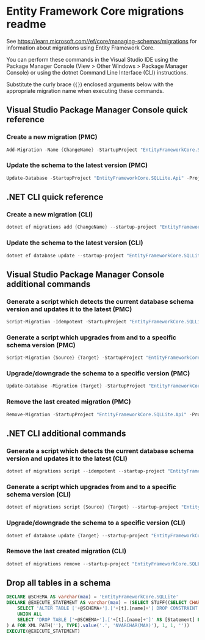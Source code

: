 # Entity Framework Core migrations readme

See <https://learn.microsoft.com//ef/core/managing-schemas/migrations> for information about migrations using Entity Framework Core.

You can perform these commands in the Visual Studio IDE using the Package Manager Console (View > Other Windows > Package Manager Console) or using the dotnet Command Line Interface (CLI) instructions.

Substitute the curly brace (`{}`) enclosed arguments below with the appropriate migration name when executing these commands.

## Visual Studio Package Manager Console quick reference

### Create a new migration (PMC)

```powershell
Add-Migration -Name {ChangeName} -StartupProject "EntityFrameworkCore.SQLLite.Api" -Project "EntityFrameworkCore.SQLLite.Infrastructure"
```

### Update the schema to the latest version (PMC)

```powershell
Update-Database -StartupProject "EntityFrameworkCore.SQLLite.Api" -Project "EntityFrameworkCore.SQLLite.Infrastructure"
```

## .NET CLI quick reference

### Create a new migration (CLI)

```powershell
dotnet ef migrations add {ChangeName} --startup-project "EntityFrameworkCore.SQLLite.Api" --project "EntityFrameworkCore.SQLLite.Infrastructure"
```

### Update the schema to the latest version (CLI)

```powershell
dotnet ef database update --startup-project "EntityFrameworkCore.SQLLite.Api" --project "EntityFrameworkCore.SQLLite.Infrastructure"
```

## Visual Studio Package Manager Console additional commands

### Generate a script which detects the current database schema version and updates it to the latest (PMC)

```powershell
Script-Migration -Idempotent -StartupProject "EntityFrameworkCore.SQLLite.Api" -Project "EntityFrameworkCore.SQLLite.Infrastructure"
```

### Generate a script which upgrades from and to a specific schema version (PMC)

```powershell
Script-Migration {Source} {Target} -StartupProject "EntityFrameworkCore.SQLLite.Api" -Project "EntityFrameworkCore.SQLLite.Infrastructure"
```

### Upgrade/downgrade the schema to a specific version (PMC)

```powershell
Update-Database -Migration {Target} -StartupProject "EntityFrameworkCore.SQLLite.Api" -Project "EntityFrameworkCore.SQLLite.Infrastructure"
```

### Remove the last created migration (PMC)

```powershell
Remove-Migration -StartupProject "EntityFrameworkCore.SQLLite.Api" -Project "EntityFrameworkCore.SQLLite.Infrastructure"
```

## .NET CLI additional commands

### Generate a script which detects the current database schema version and updates it to the latest (CLI)

```powershell
dotnet ef migrations script --idempotent --startup-project "EntityFrameworkCore.SQLLite.Api" --project "EntityFrameworkCore.SQLLite.Infrastructure"
```

### Generate a script which upgrades from and to a specific schema version (CLI)

```powershell
dotnet ef migrations script {Source} {Target} --startup-project "EntityFrameworkCore.SQLLite.Api" --project "EntityFrameworkCore.SQLLite.Infrastructure"
```

### Upgrade/downgrade the schema to a specific version (CLI)

```powershell
dotnet ef database update {Target} --startup-project "EntityFrameworkCore.SQLLite.Api" --project "EntityFrameworkCore.SQLLite.Infrastructure"
```

### Remove the last created migration (CLI)

```powershell
dotnet ef migrations remove --startup-project "EntityFrameworkCore.SQLLite.Api" --project "EntityFrameworkCore.SQLLite.Infrastructure"
```

## Drop all tables in a schema

```sql
DECLARE @SCHEMA AS varchar(max) = 'EntityFrameworkCore.SQLLite'
DECLARE @EXECUTE_STATEMENT AS varchar(max) = (SELECT STUFF((SELECT CHAR(13) + CHAR(10) + [Statement] FROM (
    SELECT 'ALTER TABLE ['+@SCHEMA+'].['+[t].[name]+'] DROP CONSTRAINT ['+[fk].[name]+']' AS [Statement] FROM [sys].[foreign_keys] AS [fk] INNER JOIN [sys].[tables] AS [t] ON [t].[object_id] = [fk].[parent_object_id] INNER JOIN [sys].[schemas] AS [s] ON [s].[schema_id] = [t].[schema_id] WHERE [s].[name] = @SCHEMA
    UNION ALL
    SELECT 'DROP TABLE ['+@SCHEMA+'].['+[t].[name]+']' AS [Statement] FROM [sys].[tables] AS [t] INNER JOIN [sys].[schemas] AS [s] ON [s].[schema_id] = [t].[schema_id] WHERE [s].[name] = @SCHEMA
) A FOR XML PATH(''), TYPE).value('.', 'NVARCHAR(MAX)'), 1, 1, ''))
EXECUTE(@EXECUTE_STATEMENT)
```
